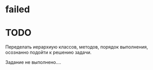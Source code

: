 # failed

# TODO

 Переделать иерархиую классов, методов, порядок выполнения, осознанно подойти к решению задачи.
 
 Задание не выполнено....
